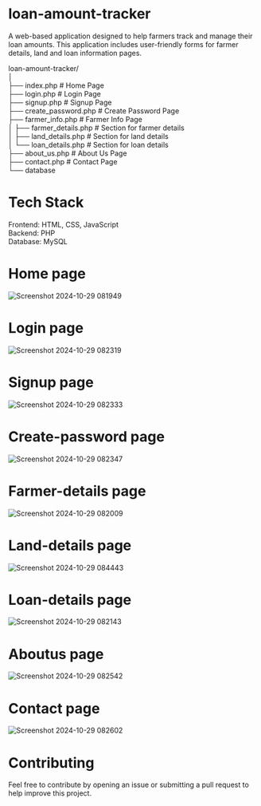 # loan-amount-tracker
A web-based application designed to help farmers track and manage their loan amounts. This application includes user-friendly forms for farmer details, land and loan information pages.

loan-amount-tracker/                                                                                                                                                                                         
│                                                                                                                                                                                                             
├── index.php                   # Home Page                                                                                                                                                                          
├── login.php                   # Login Page                                                                                                                                                          
├── signup.php                  # Signup Page                                                                                                                                                                 
├── create_password.php         # Create Password Page                                                                                                                                                        
├── farmer_info.php             # Farmer Info Page                                                                                                                                                            
│   ├── farmer_details.php      # Section for farmer details                                                                                                                                                   
│   ├── land_details.php        # Section for land details                                                                                                                                                       
│   └── loan_details.php        # Section for loan details                                                                                                                                                       
├── about_us.php                # About Us Page                                                                                                                                                       
├── contact.php                 # Contact Page                                                                                                                                                           
└── database
   


# Tech Stack
Frontend: HTML, CSS, JavaScript                                                                                                                                                                           
Backend: PHP                                                                                                                                                                                                      
Database: MySQL                                                                                                                                                                                          

# Home page
![Screenshot 2024-10-29 081949](https://github.com/user-attachments/assets/62b5f917-d618-4a62-a19c-0cac016dfa99)

# Login page
![Screenshot 2024-10-29 082319](https://github.com/user-attachments/assets/022dea79-db95-48ce-9e5e-e92b78b0956a)

# Signup page
![Screenshot 2024-10-29 082333](https://github.com/user-attachments/assets/673d8702-5783-48e2-a126-65313fcf6b89)

# Create-password page
![Screenshot 2024-10-29 082347](https://github.com/user-attachments/assets/5c279f5b-31ac-413b-96f4-e9d863485b79)

# Farmer-details page
![Screenshot 2024-10-29 082009](https://github.com/user-attachments/assets/40844712-90d1-438f-9b11-049c80c73cd1)

# Land-details page
![Screenshot 2024-10-29 084443](https://github.com/user-attachments/assets/79521b66-2dbc-46e1-8f71-d019d8c969bc)

# Loan-details page
![Screenshot 2024-10-29 082143](https://github.com/user-attachments/assets/cf591847-a40b-4c2b-aa7f-31ae252b39fa)

# Aboutus page
![Screenshot 2024-10-29 082542](https://github.com/user-attachments/assets/1401f68d-33db-4c65-a27d-14f51c14b38d)

# Contact page
![Screenshot 2024-10-29 082602](https://github.com/user-attachments/assets/713dd5a5-5e05-4e05-a825-27200f335cae)

# Contributing
Feel free to contribute by opening an issue or submitting a pull request to help improve this project.


